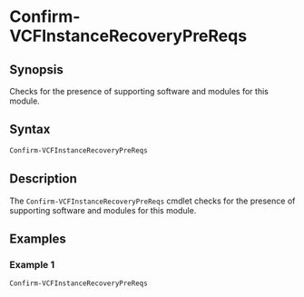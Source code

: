 # Confirm-VCFInstanceRecoveryPreReqs

## Synopsis

Checks for the presence of supporting software and modules for this module.

## Syntax

```powershell
Confirm-VCFInstanceRecoveryPreReqs
```

## Description

The `Confirm-VCFInstanceRecoveryPreReqs` cmdlet checks for the presence of supporting software and modules for this module.

## Examples

### Example 1

```powershell
Confirm-VCFInstanceRecoveryPreReqs
```
